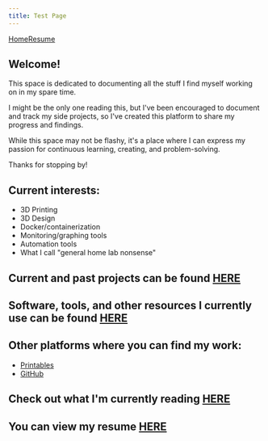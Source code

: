 ```yaml
---
title: Test Page
---
```


<a href="/index.html" class="btn">Home</a><a href="/resume.html" class="btn">Resume</a>

## Welcome!
This space is dedicated to documenting all the stuff I find myself working on in my spare time. 

I might be the only one reading this, but I've been encouraged to document and track my side projects, so I've created this platform to share my progress and findings.

While this space may not be flashy, it's a place where I can express my passion for continuous learning, creating, and problem-solving.

Thanks for stopping by!

## Current interests:
- 3D Printing
- 3D Design
- Docker/containerization
- Monitoring/graphing tools
- Automation tools
- What I call "general home lab nonsense"

## Current and past projects can be found [HERE](/projects.md)

## Software, tools, and other resources I currently use can be found [HERE](/stuffiuse.md)

## Other platforms where you can find my work:
- [Printables](https://www.printables.com/@ccmpbll)
- [GitHub](https://github.com/ccmpbll)

## Check out what I'm currently reading [HERE](https://www.goodreads.com/user/show/163287154-chris-campbell)

## You can view my resume [HERE](/resume.md)

